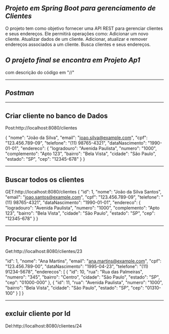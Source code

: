 *Projeto em Spring Boot para gerenciamento de Clientes*
--------------------------------
O projeto tem como objetivo fornecer uma API REST para gerenciar clientes e seus endereços. Ele permitirá operações como:
Adicionar um novo cliente.
Atualizar dados de um cliente.
Adicionar, atualizar e remover endereços associados a um cliente.
Busca clientes e seus endereços.




*O projeto final se encontra em Projeto Ap1*
-----------------------------------------------------------
com descrição do código em "//"



----------------------------------------
*Postman*
------------------------------------

----------------
Criar cliente no banco de Dados 
 --------------------
Post:http://localhost:8080/clientes

{
    "nome": "João da Silva",
    "email": "joao.silva@example.com",
    "cpf": "123.456.789-09",
    "telefone": "(11) 98765-4321",
    "dataNascimento": "1990-01-01",
    "endereco": {
        "logradouro": "Avenida Paulista",
        "numero": "1000",
        "complemento": "Apto 123",
        "bairro": "Bela Vista",
        "cidade": "São Paulo",
        "estado": "SP",
        "cep": "12345-678"
    }
}

------------------------
Buscar todos os clientes
-----------
GET:http://localhost:8080/clientes
{
    "id": 1,
    "nome": "João da Silva Santos",
    "email": "joao.santos@example.com",
    "cpf": "123.456.789-09",
    "telefone": "(11) 98765-4321",
    "dataNascimento": "1990-01-01",
    "endereco": {
        "logradouro": "Avenida Paulista",
        "numero": "1000",
        "complemento": "Apto 123",
        "bairro": "Bela Vista",
        "cidade": "São Paulo",
        "estado": "SP",
        "cep": "12345-678"
    }
}

----------------------------------
Procurar cliente por Id
-----------------------
Get:http://localhost:8080/clientes/23

  "id": 1,
  "nome": "Ana Martins",
  "email": "ana.martins@example.com",
  "cpf": "123.456.789-00",
  "dataNascimento": "1995-04-23",
  "telefone": "(11) 91234-5678",
  "enderecos": [
    {
      "id": 10,
      "rua": "Rua das Palmeiras",
      "numero": "345",
      "bairro": "Centro",
      "cidade": "São Paulo",
      "estado": "SP",
      "cep": "01000-000"
    },
    {
      "id": 11,
      "rua": "Avenida Paulista",
      "numero": "1000",
      "bairro": "Bela Vista",
      "cidade": "São Paulo",
      "estado": "SP",
      "cep": "01310-100"
    }
  ]
}

----------------
excluir cliente por Id
----------------

Del:http://localhost:8080/clientes/24


